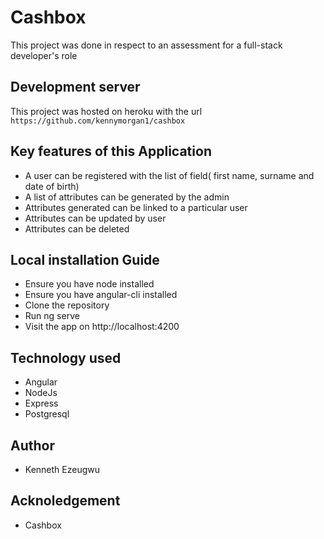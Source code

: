 # Cashbox

This project was done in respect to an assessment for a full-stack developer's role

## Development server

This project was hosted on heroku with the url `https://github.com/kennymorgan1/cashbox`

## Key features of this Application

+ A user can be registered with the list of field( first name, surname and date of birth)
+ A list of attributes can be generated by the admin
+ Attributes generated can be linked to a particular user
+ Attributes can be updated by user
+ Attributes can be deleted

## Local installation Guide

+ Ensure you have node installed
+ Ensure you have angular-cli installed
+ Clone the repository
+ Run ng serve
+ Visit the app on http://localhost:4200

## Technology used

+ Angular
+ NodeJs
+ Express
+ Postgresql

## Author

+ Kenneth Ezeugwu

## Acknoledgement

+ Cashbox

